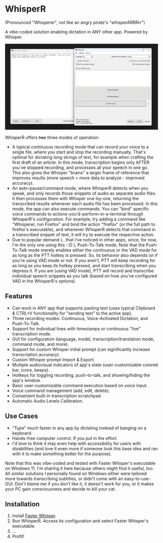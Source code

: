 # WhisperR

(Pronounced "Whisperer", not like an angry pirate's "whisperARRRrr")

A vibe-coded solution enabling dictation in ANY other app. Powered by Whisper.

![WhisperR interface](https://github.com/Derducken/WhisperR/blob/master/WhisperR.jpg)

WhisperR offers ~~two~~ three modes of operation:

- A typical continuous recording mode that can record your voice to a single file, where you start and stop the recording manually. That's optimal for dictating long strings of text, for example when crafting the first draft of an article. In this mode, transcription begins only AFTER you've stopped recording, and processes all your speech in one go. This also gives the Whisper "brains" a larger frame of reference that improves results (more speech = more data to analyze - improved accuracy).
- An auto-pause/command mode, where WhisperR detects when you speak, and only records those snippets of audio as separate audio files. It then processes them with Whisper one-by-one, returning the transcribed results whenever each audio file has been processed. In this mode, the app can also execute commands. You can "bind" specific voice commands to actions-you'd-perform-in-a-terminal through WhisperR's configuration. For example, try adding a command like "Whisperer, run Firefox" and bind the action "firefox" (or the full path to firefox's executable), and whenever WhisperR detects that command in a transcribed snippet of text, it will try to execute the respective action.
- Due to popular demand (...that I've noticed in other apps, since, for now, I'm the only one using this :-D ), Push-To-Talk mode. Note that the Push-To-Talk mode merely enables either the continuous or the VAD mode for as long as the PTT hotkey is pressed. So, its behavior also depends on if you're using VAD mode or not. If you aren't, PTT will keep recording for as long as you keep its hotkey pressed, and start transcribing when you depress it. If you are (using VAD mode), PTT will record and transcribe individual speech snippets as you talk (based on how you've configured VAD in the WhisperR's options).

## Features

*   Can work in ANY app that supports pasting text (uses typical Clipboard & CTRL+V functionality for "sending text" to the active app).
*   Three recording modes: Continuous, Voice-Activated Dictation, and Push-To-Talk.
*   Support for individual lines with timestamps or continuous "live" transcription mode.
*   GUI for configuration (language, model, transcription/translation mode, command mode, and more).
*   Support for custom Whisper initial prompt (can significantly increase transcription accuracy).
*   Custom Whisper prompt Import & Export. 
*   Multiple audiovisual indicators of app's state (user-customizable colored bar, icons, beeps).
*   Hotkeys for toggling recording, push-to-talk, and showing/hiding the app's window.
*   Basic user-customizable command execution based on voice input.
*   Voice command management (add, edit, delete).
*   Convenient built-in transcription scratchpad.
*   Automatic Audio Levels Calibration.


## Use Cases

*   "Type" much faster in any app by dictating instead of banging on a keyboard.
*   Hands-free computer control. If you put in the effort.
*   I'd love to think it may even help with accessibility for users with disabilities (and love it even more if someone took this base idea and ran with it to make something better for the purpose).

Note that this was vibe-coded and tested with Faster Whisper's executable on Windows 11. I'm sharing it here because others might find it useful, too. All similar solutions I personally found on Windows either were tailored more towards transcribing subtitles, or didn't come with an easy-to-use-GUI. Don't blame me if you don't like it, it doesn't work for you, or it makes your PC gain consciousness and decide to kill your cat.

## Installation
1. Install [Faster Whisper](https://github.com/SYSTRAN/faster-whisper).
2. Run WhisperR. Access its configuration and select Faster Whisper's executable.
3. ...
4. Profit!